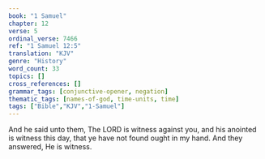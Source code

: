 ```yaml
---
book: "1 Samuel"
chapter: 12
verse: 5
ordinal_verse: 7466
ref: "1 Samuel 12:5"
translation: "KJV"
genre: "History"
word_count: 33
topics: []
cross_references: []
grammar_tags: [conjunctive-opener, negation]
thematic_tags: [names-of-god, time-units, time]
tags: ["Bible","KJV","1-Samuel"]
---
```

And he said unto them, The LORD is witness against you, and his anointed is witness this day, that ye have not found ought in my hand. And they answered, He is witness.
